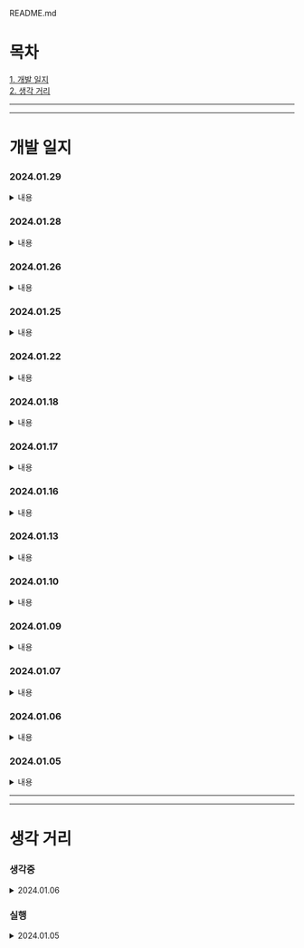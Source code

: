 README.md
# 목차
[1. 개발 일지](#개발-일지)   
[2. 생각 거리](#생각-거리)

--- 
---

# 개발 일지
### 2024.01.29
<details>
<summary>내용</summary>

1. common 단 변화 시도 및 각종 VC들 변환 작업 중

</details> 

### 2024.01.28
<details>
<summary>내용</summary>

1. UI 작성 코드들 모듈화(?) 처리를 통해서 중복되는 코드 줄임
    - Common.TopView 변환 작업 중
    - MainVC 변환 작업 중

</details> 

### 2024.01.26
<details>
<summary>내용</summary>

1. Coordinator 패턴 적용 중 
    - AppCoordinator 생성
    - IntroCoordinator 생성 - IntroVC 와 적용
    - LoginCoordinator 생성 - LoginVC 와 적용
    - MainCoordinator 생성 - MainVC 미적용
2. .xib -> SnapKit Code 전환
    - IntroVC 에 대한 화면 UI 코드 전환 완료
    - LoginVC 에 대한 화면 UI 코드 전환 완료
    - MainVC 화면 UI 코드 전환 중
3. VC 기능 동작 확인
    - IntroVC 패턴 적용하고 코드 전환 후 기능 적용 완료
    - LoginVC 패턴 적용하고 코드 전환 후 기능 적용 완료
    - MainVC 전환 적용 중

</details> 

### 2024.01.25
<details>git 
<summary>내용</summary>

1. 프로젝트 진행 방향에 대한 생각 변경
    - 최대한 빠르게 만들어지는 대로 만들어서 앱을 스토어에 올릴 생각이었으나 데이터를 관리하는 서버와 DB단의 변경으로 인해서 프로젝트 자체의 대규모 변경이 필요함을 느낌

2. 변경 내용
    1. iOS APP 관련
        - Design Pattern 도입 (Coordinator Pattern, Observer Pattern)
        - UI 작성 방식 변경 (xib -> code)
        - 서버가 추가 됨으로 인해 내부 로직들 대거 변경
    2. 서버 추가
        - firebase 의 realTime DB를 활용한 데이터 이용을 하였으나 실 서버에 대한 필요성을 느끼게 되어 서버를 추가 하기로 결정
        - 물리적인 서버는 개인 NAS가 존재하여 해당 기기를 활용
        - Back 단은 Node.js 를 사용
        - DB 는 MongoDB(MySQL) 를 사용
    3. MongoDB 에 테이블 생성
    <div align = center>
        <img src ="./JJUNGTABLE/Resource/Images/tableArchitecture.png" width=300>
    </div>
        


</details> 

### 2024.01.22
<details>
<summary>내용</summary>

1. 개발 무기한 중단
    - 서버 및 데이터 전환 작업
        - firebase -> node.js
        - firebase.realtiemDB -> MariaDB

</details> 

### 2024.01.18
<details>
<summary>내용</summary>

1. 예약 PAGE 수정
    - 뒤에 시간 건들고 앞에 건들면 뒤에꺼 날아가는 오류
2. Main 자체에서 오류들 발생
    - 싹다 로직 전체 수정으로 해결

</details> 

### 2024.01.17
<details>
<summary>내용</summary>

1. 예약 PAGE 완료
    - 예약 관련 부분 완료
2. Main 자체에서 오류들 발생
    - 문제
        1. 처음 가입시 이름이 Name으로 표기되는 오류
        2. 예약 받고 나면 떠있는 창 지우고 오늘의 일정에 해당되면 오늘의 일정에도 띄우는 작업을 진행해야 함
            - 당연 예약을 준사람도 작업을 해줘야 함
        3. 친구 추가 했을 떄 친구 요청을 갱신해야 받아오는데 이부분을 Main에서 하기에 해당 창 진입시 데이터 불러오게 변경
        4. 오늘의 일정에서 알림 토글 부분에 문제가 있음
        5. 친구cell에 있는 버튼 누르고 다른 VC 갔다가 돌아오면 친구cell 버튼이 동작을 안함
    - Main 자체에 Logic에서 문제점을 다수 발생하여 해당 부분을 전면 수정 중

</details> 

### 2024.01.16
<details>
<summary>내용</summary>

1. 예약 PAGE view 작동
    - DB 작업해서 다른 아이디에서도 아무 이상없이 잘 뜨는지 확인 필요
2. Add Friends 부분에서 문제점이 발견
    - 친구 조회가 안되는 문제가 발견 
        - 검색하는 DBManager 부분이 오류가 생긴듯

</details> 

### 2024.01.13
<details>
<summary>내용</summary>

1. SecondReserveView 추가
    - View 추가
2. reserveData 추가해서 데이터 모델변경

</details> 

### 2024.01.10
<details>
<summary>내용</summary>

1. SearchAddressView 추가
    - 주소 입력하는데 Map을 보여줄 필요는 없다는 판단이 들어서 해당 부분을 Kakao의 주소 검색 API를 사용하기로 함
    - 따로 라이브러리로 존재하는것이 아니라 직접 HTML로 깃 허브에 올려둔 상태에서 Handler로 받아서 사용하는 WebView 형식으로 만들었음
2. ReserveView 정리
    - 날짜 선택과 관련한 오류들 수정
    - 빈 값인데도 스크롤이 되는 오류 수정
    - 날짜, 시간, 장소 저장까지는 완료 이제 다음 예약 로직으로 넘어가면 됨

</details> 

### 2024.01.09
<details>
<summary>내용</summary>

1. View 다듬기
    - NaverView 와 ReserveView 가 조금더 자연스러울 수 있게 다듬기
</details> 

### 2024.01.07
<details>
<summary>내용</summary>

1. MapView
    - 지도의 권한 허용 팝업 멘트 설정 및 권한 동작 구현
    - 현재 위치의 좌표를 받아와 현재 위치로 이동
</details>  

### 2024.01.06
<details>
<summary>내용</summary>

1. ReserveView: datePicker 수정   
    - 오늘 날짜보다 이전 예약은 막아야 하는데 내부 로직 상 날짜 입력이 제대로 처리 되지 않아 수정  
    - yyyyMMdd 로 되어야 하는데 두자리 수 미만의 [월,일]이 입력되는 경우에 yyyyMd 와 같이 이상한 형태로 들어오는것을 확인 하였음
2. ReserveView: MapView_searchView 수정  
    -  지도 확인을 위해 띄우는 VC에서 AutoLayout 설정과 꺼졌다 켜짐 등에 대한 부분을 수정
</details>  

### 2024.01.05
<details>
<summary>내용</summary>

1. Git 등록  
    - Local 관리를 하다가 체계적인 관리의 필요성을 다시 느껴서 작업물을 Git에 등록
2. 내부 로직 수정  
    - 내부 로직을 대대로 수정하면서 "InputUserInfoView" 와의 연결이 끊겨 있는 문제를 수정

</details>


---
---
   
# 생각 거리

### 생각중
<details>
<summary>2024.01.06</summary>

```
[ ] 1. ViewDelegate와  BaseVCDelegate 를 활용하는데 이 부분을 나중에 다른 요소로 대체를 할 수 있으면 해야 할 것으로 보임 
```
> 이건 너무 과하게 전 범위를 커버치려고 하다보니 세세하게 하나하나 다 고려를 해야 하고 값을 넣어줘야 하는 문제가 있음을 느낌

</details>

### 실행
<details>
<summary>2024.01.05</summary>

```
[✓] 1. DatabaseManager의 Delegate 부분이 너무나도 불편하게 구성이 되어있음 completion 방식으로 변경 하는게 어떠할까 함
```
> 불편하게 구성이 되어있다보니 common 단으로 구성을 했음에도 불구하고 계속해서 특정 상황에 맞는 매개변수를 추가하고 하는 이상한 짓을 하게 되어서 수정을 해야 함을 느낌

</details>